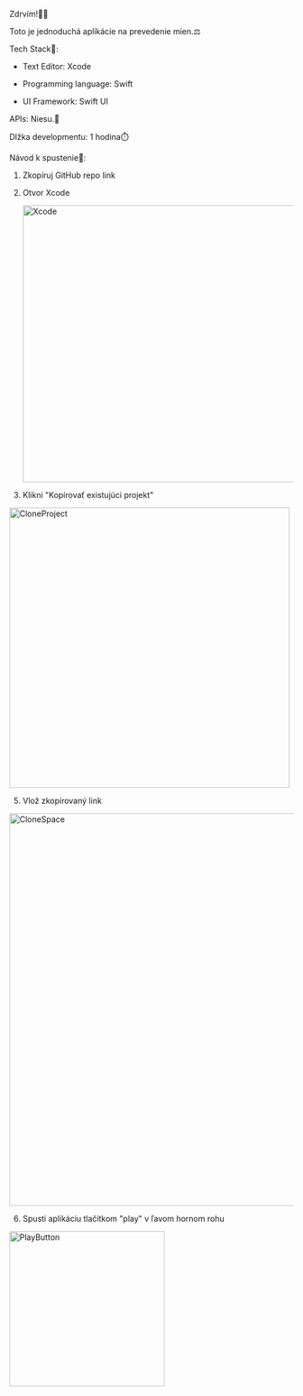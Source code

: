 Zdrvím!🙋‍♂️

Toto je jednoduchá aplikácie na prevedenie mien.⚖️

Tech Stack📒:

- Text Editor: Xcode

- Programming language: Swift

- UI Framework: Swift UI

APIs: Niesu.🚫

Dlžka developmentu: 1 hodina⏱️

Návod k spustenie📜:

1. Zkopíruj GitHub repo link
2. Otvor Xcode
   
   <img width="491" alt="Xcode" src="https://github.com/Andre-zukko/CurrencyTransfer/assets/145490579/4e757bd4-562b-4355-8f57-a256ba43c1cc">
   
4. Klikni "Kopírovať existujúci projekt"

<img width="497" alt="CloneProject" src="https://github.com/Andre-zukko/CurrencyTransfer/assets/145490579/ff0c0a34-4d1e-4bb1-bf90-cbb18c5806cc">


5. Vlož zkopírovaný link

<img width="696" alt="CloneSpace" src="https://github.com/Andre-zukko/CurrencyTransfer/assets/145490579/7e732958-0e17-4d27-991b-978e17414755">


6. Spusti aplikáciu tlačítkom "play" v ľavom hornom rohu

<img width="275" alt="PlayButton" src="https://github.com/Andre-zukko/CurrencyTransfer/assets/145490579/e75afeb3-8af1-4af3-af48-c4506bc73d87">


